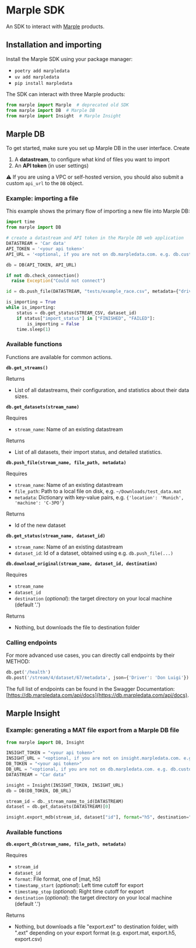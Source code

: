 # Marple SDK

An SDK to interact with [Marple](https://www.marpledata.com) products.

## Installation and importing

Install the Marple SDK using your package manager:

- `poetry add marpledata`
- `uv add marpledata`
- `pip install marpledata`

The SDK can interact with three Marple products:

```python
from marple import Marple  # deprecated old SDK
from marple import DB  # Marple DB
from marple import Insight  # Marple Insight
```

## Marple DB

To get started, make sure you set up Marple DB in the user interface. Create

1. A **datastream**, to configure what kind of files you want to import
2. An **API token** (in user settings)

⚠ If you are using a VPC or self-hosted version, you should also submit a custom `api_url` to the `DB` object.

### Example: importing a file

This example shows the primary flow of importing a new file into Marple DB:

```python
import time
from marple import DB

# create a datastream and API token in the Marple DB web application
DATASTREAM = 'Car data'
API_TOKEN = '<your api token>'
API_URL = '<optional, if you are not on db.marpledata.com. e.g. db.customer.marpledata.com/api/v1 - link to db, ending in /api/v1>'

db = DB(API_TOKEN, API_URL)

if not db.check_connection()
  raise Exception("Could not connect")

id = db.push_file(DATASTREAM, "tests/example_race.csv", metadata={"driver": "Mbaerto"})

is_importing = True
while is_importing:
    status = db.get_status(STREAM_CSV, dataset_id)
    if status["import_status"] in ["FINISHED", "FAILED"]:
        is_importing = False
    time.sleep(1)

```

### Available functions

Functions are available for common actions.

**`db.get_streams()`**

Returns

- List of all datastreams, their configuration, and statistics about their data sizes.

**`db.get_datasets(stream_name)`**

Requires

- `stream_name`: Name of an existing datastream

Returns

- List of all datasets, their import status, and detailed statistics.

**`db.push_file(stream_name, file_path, metadata)`**

Requires

- `stream_name`: Name of an existing datastream
- `file_path`: Path to a local file on disk, e.g. `~/Downloads/test_data.mat`
- `metadata`: Dictionary with key-value pairs, e.g. `{'location': 'Munich', 'machine': 'C-3PO'}`

Returns

- Id of the new dataset

**`db.get_status(stream_name, dataset_id)`**

- `stream_name`: Name of an existing datastream
- `dataset_id`: Id of a dataset, obtained using e.g. `db.push_file(...)`

**`db.download_original(stream_name, dataset_id, destination)`**

Requires

- `stream_name`
- `dataset_id`
- `destination` (_optional_): the target directory on your local machine (default '.')

Returns

- Nothing, but downloads the file to destination folder

### Calling endpoints

For more advanced use cases, you can directly call endpoints by their METHOD:

```python
db.get('/health')
db.post('/stream/4/dataset/67/metadata', json={'Driver': 'Don Luigi'})
```

The full list of endpoints can be found in the Swagger Documentation: [https://db.marpledata.com/api/docs](https://db.marpledata.com/api/docs).

## Marple Insight

### Example: generating a MAT file export from a Marple DB file

```python
from marple import DB, Insight

INSIGHT_TOKEN = "<your api token>"
INSIGHT_URL = "<optional, if you are not on insight.marpledata.com. e.g. insight.customer.marpledata.com/api/v1 - link to insight, ending in /api/v1>"
DB_TOKEN = "<your api token>"
DB_URL = "<optional, if you are not on db.marpledata.com. e.g. db.customer.marpledata.com/api/v1 - link to db, ending in /api/v1>"
DATASTREAM = "Car data"

insight = Insight(INSIGHT_TOKEN, INSIGHT_URL)
db = DB(DB_TOKEN, DB_URL)

stream_id = db._stream_name_to_id(DATASTREAM)
dataset = db.get_datasets(DATASTREAM)[0]

insight.export_mdb(stream_id, dataset["id"], format="h5", destination="/home/nero/Downloads")
```

### Available functions

**`db.export_db(stream_name, file_path, metadata)`**

Requires

- `stream_id`
- `dataset_id`
- `format`: File format, one of [mat, h5]
- `timestamp_start` (_optional_): Left time cutoff for export
- `timestamp_stop` (_optional_): Right time cutoff for export
- `destination` (_optional_): the target directory on your local machine (default '.')

Returns

- Nothing, but downloads a file "export.ext" to destination folder, with ".ext" depending on your export format (e.g. export.mat, export.h5, export.csv)
